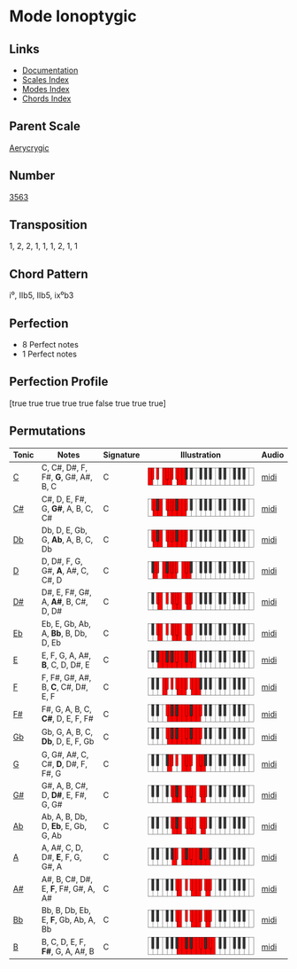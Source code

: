 # Mode Ionoptygic

## Links

- [Documentation](README.md)
- [Scales Index](Scales.md)
- [Modes Index](Modes.md)
- [Chords Index](Chords.md)

## Parent Scale

[Aerycrygic](ScaleAerycrygic.md)

## Number

[3563](https://ianring.com/musictheory/scales/3563)

## Transposition

1, 2, 2, 1, 1, 1, 2, 1, 1

## Chord Pattern

i⁰, IIb5, IIb5, ix⁰b3

## Perfection

- 8 Perfect notes
- 1 Perfect notes

## Perfection Profile

[true true true true true false true true true]

## Permutations

| Tonic | Notes | Signature | Illustration | Audio |
|-------|-------|-----------|--------------|-------|
| [C](ModeCNaturalIonoptygic.md) | C, C#, D#, F, F#, **G**, G#, A#, B, C | C | ![CNaturalIonoptygic](ModeCNaturalIonoptygic.png) | [midi](https://github.com/edipermadi/music/blob/main/docs/ModeCNaturalIonoptygic.mid?raw=true) |
| [C#](ModeCSharpIonoptygic.md) | C#, D, E, F#, G, **G#**, A, B, C, C# | C | ![CSharpIonoptygic](ModeCSharpIonoptygic.png) | [midi](https://github.com/edipermadi/music/blob/main/docs/ModeCSharpIonoptygic.mid?raw=true) |
| [Db](ModeDFlatIonoptygic.md) | Db, D, E, Gb, G, **Ab**, A, B, C, Db | C | ![DFlatIonoptygic](ModeDFlatIonoptygic.png) | [midi](https://github.com/edipermadi/music/blob/main/docs/ModeDFlatIonoptygic.mid?raw=true) |
| [D](ModeDNaturalIonoptygic.md) | D, D#, F, G, G#, **A**, A#, C, C#, D | C | ![DNaturalIonoptygic](ModeDNaturalIonoptygic.png) | [midi](https://github.com/edipermadi/music/blob/main/docs/ModeDNaturalIonoptygic.mid?raw=true) |
| [D#](ModeDSharpIonoptygic.md) | D#, E, F#, G#, A, **A#**, B, C#, D, D# | C | ![DSharpIonoptygic](ModeDSharpIonoptygic.png) | [midi](https://github.com/edipermadi/music/blob/main/docs/ModeDSharpIonoptygic.mid?raw=true) |
| [Eb](ModeEFlatIonoptygic.md) | Eb, E, Gb, Ab, A, **Bb**, B, Db, D, Eb | C | ![EFlatIonoptygic](ModeEFlatIonoptygic.png) | [midi](https://github.com/edipermadi/music/blob/main/docs/ModeEFlatIonoptygic.mid?raw=true) |
| [E](ModeENaturalIonoptygic.md) | E, F, G, A, A#, **B**, C, D, D#, E | C | ![ENaturalIonoptygic](ModeENaturalIonoptygic.png) | [midi](https://github.com/edipermadi/music/blob/main/docs/ModeENaturalIonoptygic.mid?raw=true) |
| [F](ModeFNaturalIonoptygic.md) | F, F#, G#, A#, B, **C**, C#, D#, E, F | C | ![FNaturalIonoptygic](ModeFNaturalIonoptygic.png) | [midi](https://github.com/edipermadi/music/blob/main/docs/ModeFNaturalIonoptygic.mid?raw=true) |
| [F#](ModeFSharpIonoptygic.md) | F#, G, A, B, C, **C#**, D, E, F, F# | C | ![FSharpIonoptygic](ModeFSharpIonoptygic.png) | [midi](https://github.com/edipermadi/music/blob/main/docs/ModeFSharpIonoptygic.mid?raw=true) |
| [Gb](ModeGFlatIonoptygic.md) | Gb, G, A, B, C, **Db**, D, E, F, Gb | C | ![GFlatIonoptygic](ModeGFlatIonoptygic.png) | [midi](https://github.com/edipermadi/music/blob/main/docs/ModeGFlatIonoptygic.mid?raw=true) |
| [G](ModeGNaturalIonoptygic.md) | G, G#, A#, C, C#, **D**, D#, F, F#, G | C | ![GNaturalIonoptygic](ModeGNaturalIonoptygic.png) | [midi](https://github.com/edipermadi/music/blob/main/docs/ModeGNaturalIonoptygic.mid?raw=true) |
| [G#](ModeGSharpIonoptygic.md) | G#, A, B, C#, D, **D#**, E, F#, G, G# | C | ![GSharpIonoptygic](ModeGSharpIonoptygic.png) | [midi](https://github.com/edipermadi/music/blob/main/docs/ModeGSharpIonoptygic.mid?raw=true) |
| [Ab](ModeAFlatIonoptygic.md) | Ab, A, B, Db, D, **Eb**, E, Gb, G, Ab | C | ![AFlatIonoptygic](ModeAFlatIonoptygic.png) | [midi](https://github.com/edipermadi/music/blob/main/docs/ModeAFlatIonoptygic.mid?raw=true) |
| [A](ModeANaturalIonoptygic.md) | A, A#, C, D, D#, **E**, F, G, G#, A | C | ![ANaturalIonoptygic](ModeANaturalIonoptygic.png) | [midi](https://github.com/edipermadi/music/blob/main/docs/ModeANaturalIonoptygic.mid?raw=true) |
| [A#](ModeASharpIonoptygic.md) | A#, B, C#, D#, E, **F**, F#, G#, A, A# | C | ![ASharpIonoptygic](ModeASharpIonoptygic.png) | [midi](https://github.com/edipermadi/music/blob/main/docs/ModeASharpIonoptygic.mid?raw=true) |
| [Bb](ModeBFlatIonoptygic.md) | Bb, B, Db, Eb, E, **F**, Gb, Ab, A, Bb | C | ![BFlatIonoptygic](ModeBFlatIonoptygic.png) | [midi](https://github.com/edipermadi/music/blob/main/docs/ModeBFlatIonoptygic.mid?raw=true) |
| [B](ModeBNaturalIonoptygic.md) | B, C, D, E, F, **F#**, G, A, A#, B | C | ![BNaturalIonoptygic](ModeBNaturalIonoptygic.png) | [midi](https://github.com/edipermadi/music/blob/main/docs/ModeBNaturalIonoptygic.mid?raw=true) |
